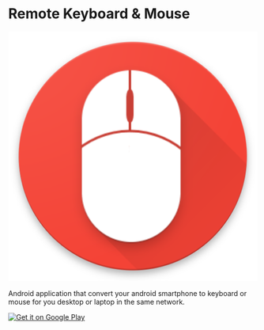 # Remote Keyboard & Mouse

![Remote Keyboard and Mouse](app/src/main/web_hi_res_512.png)

Android application that convert your android smartphone to keyboard or mouse for you desktop or laptop in the same network.

[![Get it on Google Play](https://play.google.com/intl/en_us/badges/images/generic/en_badge_web_generic.png)](https://play.google.com/store/apps/details?id=io.github.zkhan93.lanmak&pcampaignid=MKT-Other-global-all-co-prtnr-py-PartBadge-Mar2515-1)
